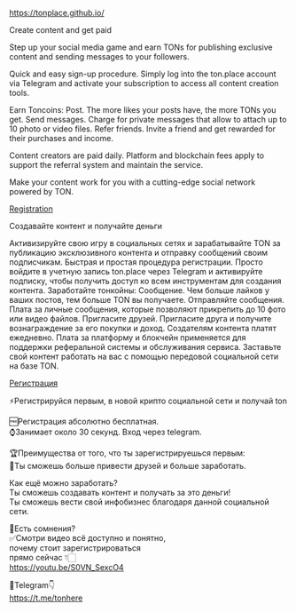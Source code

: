 https://tonplace.github.io/

Create content and get paid

Step up your social media game and earn TONs for publishing exclusive content and sending messages to your followers.

Quick and easy sign-up procedure. Simply log into the ton.place account via Telegram and activate your subscription to access all content creation tools.

Earn Toncoins:
Post. The more likes your posts have, the more TONs you get.
Send messages. Charge for private messages that allow to attach up to 10 photo or video files.
Refer friends. Invite a friend and get rewarded for their purchases and income.

Content creators are paid daily. Platform and blockchain fees apply to support the referral system and maintain the service.

Make your content work for you with a cutting-edge social network powered by TON.

[Registration](https://tonplace.github.io/)

Создавайте контент и получайте деньги

Активизируйте свою игру в социальных сетях и зарабатывайте TON за публикацию эксклюзивного контента и отправку сообщений своим подписчикам. Быстрая и простая процедура регистрации. Просто войдите в учетную запись ton.place через Telegram и активируйте подписку, чтобы получить доступ ко всем инструментам для создания контента. Заработайте тонкойны: Сообщение. Чем больше лайков у ваших постов, тем больше TON вы получаете. Отправляйте сообщения. Плата за личные сообщения, которые позволяют прикрепить до 10 фото или видео файлов. Пригласите друзей. Пригласите друга и получите вознаграждение за его покупки и доход. Создателям контента платят ежедневно. Плата за платформу и блокчейн применяется для поддержки реферальной системы и обслуживания сервиса. Заставьте свой контент работать на вас с помощью передовой социальной сети на базе TON.

[Регистрация](https://tonplace.github.io/)

⚡Регистрируйся первым, в новой крипто социальной сети и получай ton  

🆓Регистрация абсолютно бесплатная.  
⌚Занимает около 30 секунд. Вход через telegram.

🏆Преимущества от того, что ты зарегистрируешься первым:  
🤑Ты сможешь больше привести друзей и больше заработать.  

Как ещё можно заработать?  
Ты сможешь создавать контент и получать за это деньги!  
Ты сможешь вести свой инфобизнес благодаря данной социальной сети.  

🤭Есть сомнения?  
✅Смотри видео всё доступно и понятно,   
почему стоит зарегистрироваться   
прямо сейчас 👇🏻  
https://youtu.be/S0VN_SexcO4  

💎Telegram👇   
https://t.me/tonhere
